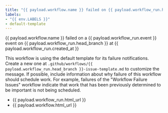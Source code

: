 ```yaml
---
title: "{{ payload.workflow.name }} failed on {{ payload.workflow_run.head_branch }}"
labels:
- "{{ env.LABELS }}"
- default-template
---
```


<!-- Please don't remove env.LABELS from above. Doing so will result in tons of dupe issues. -->
<!-- See https://github.com/JasonEtco/create-an-issue for info about the interpolation supported. -->

{{ payload.workflow.name }} failed on a {{ payload.workflow_run.event }} event on {{ payload.workflow_run.head_branch }} at {{ payload.workflow_run.created_at }}

This workflow is using the default template for its failure notifications.
Create a new one at `.github/workflows/{{ payload.workflow_run.head_branch }}-issue-template.md` to customize the message.
If possible, include information about why failure of this workflow should schedule work.
For example, failures of the "Workflow Failure Issues" workflow indicate that work that has been previously determined to be important is not being scheduled.

-   {{ payload.workflow_run.html_url }}
-   {{ payload.workflow.html_url }}
